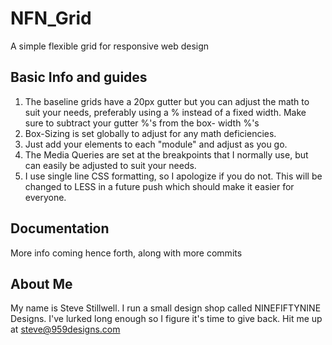 NFN_Grid
========
A simple flexible grid for responsive web design

Basic Info and guides
---------------------
1. The baseline grids have a 20px gutter but you can adjust the math to suit your needs, preferably using a % instead of a fixed width. Make sure to subtract your gutter %'s from the box- width %'s
2. Box-Sizing is set globally to adjust for any math deficiencies.
3. Just add your elements to each "module" and adjust as you go.
4. The Media Queries are set at the breakpoints that I normally use, but can easily be adjusted to suit your needs.
5. I use single line CSS formatting, so I apologize if you do not.  This will be changed to LESS in a future push which should make it easier for everyone.

Documentation
-------------
More info coming hence forth, along with more commits

About Me
--------
My name is Steve Stillwell.  I run a small design shop called NINEFIFTYNINE Designs.  I've lurked long enough so I figure it's time to give back.  Hit me up at steve@959designs.com
